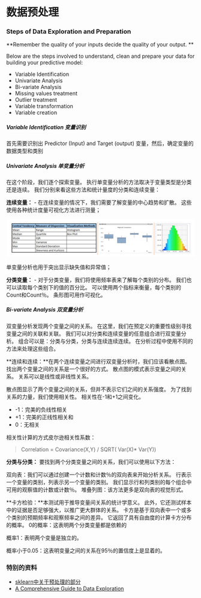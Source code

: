 
# 数据预处理

### Steps of Data Exploration and Preparation

**Remember the quality of your inputs decide the quality of your output. **

Below are the steps involved to understand, clean and prepare your data for building your predictive model:

* Variable Identification
* Univariate Analysis
* Bi-variate Analysis
* Missing values treatment
* Outlier treatment
* Variable transformation
* Variable creation

##### Variable Identification 变量识别

首先需要识别出 Predictor (Input) and Target (output) 变量，然后，确定变量的数据类型和类别

##### Univariate Analysis 单变量分析

在这个阶段，我们逐个探索变量。 执行单变量分析的方法取决于变量类型是分类还是连续。 我们分别来看这些方法和统计量度的分类和连续变量：

**连续变量：** - 在连续变量的情况下，我们需要了解变量的中心趋势和扩散。 这些使用各种统计度量可视化方法进行测量；

![chart](/assets/image/1508765773622.jpg)

单变量分析也用于突出显示缺失值和异常值；

**分类变量：** - 对于分类变量，我们将使用频率表来了解每个类别的分布。 我们也可以读取每个类别下的值的百分比。 可以使用两个指标来衡量，每个类别的Count和Count％。 条形图可用作可视化。

##### Bi-variate Analysis 双变量分析

双变量分析发现两个变量之间的关系。 在这里，我们在预定义的重要性级别寻找变量之间的关联和关联。 我们可以对分类和连续变量的任意组合进行双变量分析。 组合可以是：分类与分类，分类与连续连续连续。 在分析过程中使用不同的方法来处理这些组合。

**连续和连续：**在两个连续变量之间进行双变量分析时，我们应该看散点图。 找出两个变量之间的关系是一个很好的方式。 散点图的模式表示变量之间的关系。 关系可以是线性或非线性关系。

散点图显示了两个变量之间的关系，但并不表示它们之间的关系强度。 为了找到关系的力量，我们使用相关性。 相关性在-1和+1之间变化。

* -1：完美的负线性相关
* +1：完美的正线性相关和
* 0：无相关

相关性计算的方式皮尔逊相关性系数：

> Correlation = Covariance(X,Y) / SQRT( Var(X)* Var(Y))

**分类与分类：** 要找到两个分类变量之间的关系，我们可以使用以下方法：

双向表：我们可以通过创建一个计数和计数％的双向表来开始分析关系。 行表示一个变量的类别，列表示另一个变量的类别。 我们显示行和列类别的每个组合中可用的观察值的计数或计数％。
堆叠列图：该方法更多是双向表的视觉形式。

**卡方检验：**本测试用于推导变量间关系的统计学意义。 此外，它还测试样本中的证据是否足够强大，以推广更大群体的关系。 卡方是基于双向表中一个或多个类别的预期频率和观察频率之间的差异。 它返回了具有自由度的计算卡方分布的概率。
0的概率：这表明两个分类变量都是依赖的

概率1：表明两个变量是独立的。

概率小于0.05：这表明变量之间的关系在95％的置信度上是显着的。

### 特别的资料

* [sklearn中关于预处理的部分](http://sklearn.lzjqsdd.com/modules/preprocessing.html)
* [A Comprehensive Guide to Data Exploration](https://www.analyticsvidhya.com/blog/2016/01/guide-data-exploration/)
